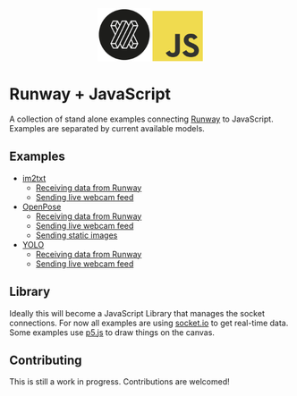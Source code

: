 <p align="center">
  <img src="resources/runway_icon.png" width="95">
  <img src="resources/js_icon.png" width="90">
</p>

# Runway + JavaScript

A collection of stand alone examples connecting [Runway](https://runwayml.com/) to JavaScript.
Examples are separated by current available models.

## Examples

- [im2txt](/im2txt)
  - [Receiving data from Runway](/im2txt/receivesOnly)
  - [Sending live webcam feed](/im2txt/sendWebcam)
- [OpenPose](/openpose)
  - [Receiving data from Runway](/openpose/receivesOnly)
  - [Sending live webcam feed](/openpose/sendWebcam)
  - [Sending static images](/openpose/sendImage)
- [YOLO](/yolo)
  - [Receiving data from Runway](/yolo/receivesOnly)
  - [Sending live webcam feed](/yolo/sendWebcam)

## Library

Ideally this will become a JavaScript Library that manages the socket connections. For now all examples are using [socket.io](https://socket.io/) to get real-time data. Some examples use [p5.js](https://p5js.org/) to draw things on the canvas.

## Contributing

This is still a work in progress. Contributions are welcomed!

